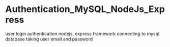# Authentication_MySQL_NodeJs_Express
user login authentication nodejs, express framework connecting to mysql database taking user email and password
